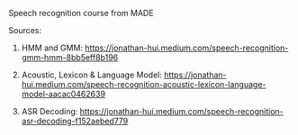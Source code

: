 Speech recognition course from MADE


Sources:

1. HMM and GMM:
                https://jonathan-hui.medium.com/speech-recognition-gmm-hmm-8bb5eff8b196

2. Acoustic, Lexicon & Language Model:
                https://jonathan-hui.medium.com/speech-recognition-acoustic-lexicon-language-model-aacac0462639

3. ASR Decoding:
                https://jonathan-hui.medium.com/speech-recognition-asr-decoding-f152aebed779

